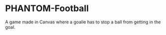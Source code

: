 # PHANTOM-Football
A game made in Canvas where a goalie has to stop a ball from getting in the goal. 
